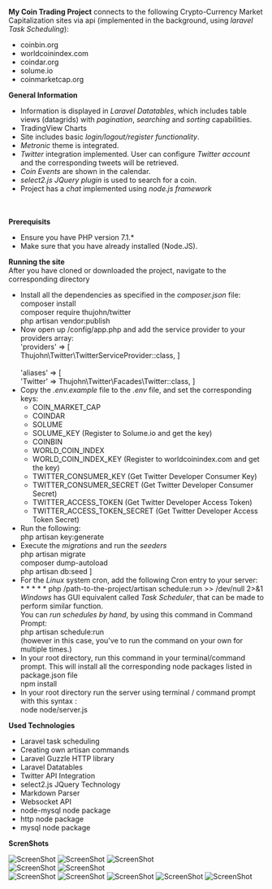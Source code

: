 <b>My Coin Trading Project</b> connects to the following Crypto-Currency Market
Capitalization sites via api (implemented in the
background, using <i>laravel Task Scheduling</i>):
   <ul>
     <li>coinbin.org</li>
     <li>worldcoinindex.com </li>
     <li>coindar.org</li>
     <li>solume.io</li>
     <li>coinmarketcap.org</li>
   </ul>
   
   <b>General Information </b>
   <ul>
         <li>
            Information is displayed in <i>Laravel Datatables</i>, which includes table
             views (datagrids) with <i>pagination</i>, <i>searching</i> and 
             <i>sorting</i> capabilities. 
         </li>
         <li>TradingView Charts</li>
         <li>
             Site includes basic <i>login/logout/register functionality</i>. <br/>
         </li>
         <li> 
            <i>Metronic</i> theme is integrated.
         </li>
         <li>
             <i>Twitter</i> integration implemented. User can configure <i>Twitter account</i> </a>
             and the corresponding tweets will be retrieved.
         </li>
         <li>
            <i>Coin Events</i> are shown in the calendar.
         </li>
         <li> 
            <i>select2.js JQuery plugin</i> is used to search for a coin.
         </li> 
         <li>
            Project has a <i>chat</i> implemented using <i>node.js framework</i>
         </li>
    </ul>
 <br/>
 <br/>
 <b>Prerequisits</b>
 <ul>
   <li>Ensure you have PHP version 7.1.* </li>
   <li>Make sure that you have already installed (Node.JS).</li>
 </ul>
 <b>Running the site</b><br/>
 After you have cloned or downloaded the project, navigate to the corresponding directory
  <ul>
     <li>
     Install all the dependencies as specified in the <i>composer.json</i> file: <br/>
     composer install <br/>
     composer require thujohn/twitter <br/>
     php artisan vendor:publish <br/>
     </li>
     <li>
       Now open up /config/app.php and add the service provider to your providers array: <br/>
       'providers' => [ <br/>
       	Thujohn\Twitter\TwitterServiceProvider::class,
       ]
       <br/><br/>
       'aliases' => [ <br/>
       	'Twitter' => Thujohn\Twitter\Facades\Twitter::class,
       ]
     </li>
     <li>Copy the <i>.env.example</i> file to the <i>.env</i> file, and set the corresponding keys: <br/>
       <ul>
         <li>COIN_MARKET_CAP</li>
         <li>COINDAR</li>
         <li>SOLUME</li>
         <li>SOLUME_KEY (Register to Solume.io and get the key)</li>
         <li>COINBIN</li>
         <li> WORLD_COIN_INDEX</li>
         <li> WORLD_COIN_INDEX_KEY (Register to worldcoinindex.com and get the key) </li>
         <li> TWITTER_CONSUMER_KEY (Get Twitter Developer Consumer Key)</li>
         <li>TWITTER_CONSUMER_SECRET (Get Twitter Developer Consumer Secret)</li>
         <li> TWITTER_ACCESS_TOKEN (Get Twitter Developer Access Token)</li>
         <li>TWITTER_ACCESS_TOKEN_SECRET (Get Twitter Developer Access Token Secret)</li>
       </ul>
     </li>
    <li>Run the following: <br/> php artisan key:generate</li> 
    <li>Execute the <i>migrations</i> and run the <i>seeders</i> <br/> php artisan migrate
         <br/>composer dump-autoload
         <br/>php artisan db:seed
     ]
     </li>
     <li>For the <i>Linux</i> system cron, add the following Cron entry to your server: <br/> * * * * * php /path-to-the-project/artisan schedule:run >> /dev/null 2>&1 <br/> <i>Windows</i> has GUI equivalent called <i>Task Scheduler</i>, that can be made to perform similar function. <br/> You can <i>run schedules by hand</i>, by using this command in Command Prompt: <br/> php artisan schedule:run <br/> (however in this case, you've to run the command on your own for multiple times.)</li>
     <li>In your root directory, run this command in your terminal/command prompt. This will
      install all the corresponding node packages listed in 
      package.json file
     <br/> npm install
     </li>
     <li>In your root directory run the server using terminal / command prompt with this syntax :  
     <br/>node node/server.js
     </li>
  </ul>
  <b>Used Technologies</b>
  <ul>
    <li>Laravel task scheduling</li>
    <li>Creating own artisan commands</li>
    <li>Laravel Guzzle HTTP library</li>
    <li>Laravel Datatables</li>
    <li>Twitter API Integration</li>
    <li>select2.js JQuery Technology</li>
    <li>Markdown Parser</li>
    <li>Websocket API</li>
    <li>node-mysql node package</li>
    <li>http node package</li>
    <li>mysql node package</li>
  </ul>
  
 <b>ScrenShots</b>

 
 ![ScreenShot](https://i.imgur.com/ihZbK7W.png)
 ![ScreenShot](https://i.imgur.com/KTszq6n.png)
 ![ScreenShot](https://i.imgur.com/jloXifc.png)  
 ![ScreenShot](https://i.imgur.com/xKDY8Dq.png)
 ![ScreenShot](https://i.imgur.com/8HBKjp8.png)   
 ![ScreenShot](https://i.imgur.com/yQVg091.png)
 ![ScreenShot](https://i.imgur.com/oz4d8bA.png)
 ![ScreenShot](https://i.imgur.com/VpQ7u9y.png)
 ![ScreenShot](https://i.imgur.com/TLVsns3.png)
 ![ScreenShot](https://i.imgur.com/OenBeHT.png)
  